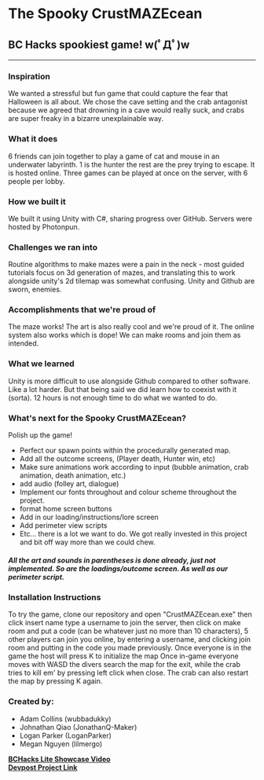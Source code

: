 # The Spooky CrustMAZEcean
## BC Hacks spookiest game! w(ﾟДﾟ)w

***

### Inspiration
We wanted a stressful but fun game that could capture the fear that Halloween is all about. We chose the cave setting and the crab antagonist because we agreed that drowning in a cave would really suck, and crabs are super freaky in a bizarre unexplainable way.

### What it does
6 friends can join together to play a game of cat and mouse in an underwater labyrinth. 1 is the hunter the rest are the prey trying to escape. It is hosted online. Three games can be played at once on the server, with 6 people per lobby.

### How we built it
We built it using Unity with C#, sharing progress over GitHub. Servers were hosted by Photonpun.

### Challenges we ran into
Routine algorithms to make mazes were a pain in the neck - most guided tutorials focus on 3d generation of mazes, and translating this to work alongside unity's 2d tilemap was somewhat confusing. Unity and Github are sworn, enemies.

### Accomplishments that we're proud of
The maze works! The art is also really cool and we're proud of it. The online system also works which is dope! We can make rooms and join them as intended.

### What we learned
Unity is more difficult to use alongside Github compared to other software. Like a lot harder. But that being said we did learn how to coexist with it (sorta). 12 hours is not enough time to do what we wanted to do.

### What's next for the Spooky CrustMAZEcean?
Polish up the game!

- Perfect our spawn points within the procedurally generated map.
- Add all the outcome screens, (Player death, Hunter win, etc)
- Make sure animations work according to input (bubble animation, crab animation, death animation, etc.)
- add audio (folley art, dialogue)
- Implement our fonts throughout and colour scheme throughout the project.
- format home screen buttons
- Add in our loading/instructions/lore screen
- Add perimeter view scripts
- Etc... there is a lot we want to do. We got really invested in this project and bit off way more than we could chew.

##### All the art and sounds in parentheses is done already, just not implemented. So are the loadings/outcome screen. As well as our perimeter script.

### Installation Instructions
To try the game, clone our repository and open "CrustMAZEcean.exe" then click insert name type a username to join the server, then click on make room and put a code (can be whatever just no more than 10 characters), 5 other players can join you online, by entering a username, and clicking join room and putting in the code you made previously. Once everyone is in the game the host will press K to initialize the map
Once in-game everyone moves with WASD the divers search the map for the exit, while the crab tries to kill em' by pressing left click when close. The crab can also restart the map by pressing K again.

### Created by:
- Adam Collins (wubbadukky)
- Johnathan Qiao (JonathanQ-Maker)
- Logan Parker (LoganParker)
- Megan Nguyen (lilmergo)

**[BCHacks Lite Showcase Video](https://youtu.be/J4-2irPT1ps)**   
**[Devpost Project Link](https://devpost.com/software/the-spooky-crustmazecean)**   
